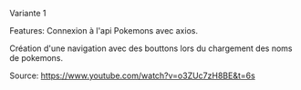 Variante 1

Features:
Connexion à l'api Pokemons avec axios.

Création d'une navigation avec des bouttons lors du chargement des noms de pokemons.

Source:
https://www.youtube.com/watch?v=o3ZUc7zH8BE&t=6s

